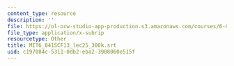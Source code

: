 ```yaml
---
content_type: resource
description: ''
file: https://ol-ocw-studio-app-production.s3.amazonaws.com/courses/6-041sc-probabilistic-systems-analysis-and-applied-probability-fall-2013/c197084c53110db2eba23908060e515f_MIT6_041SCF13_lec25_300k.srt
file_type: application/x-subrip
resourcetype: Other
title: MIT6_041SCF13_lec25_300k.srt
uid: c197084c-5311-0db2-eba2-3908060e515f
---
```

